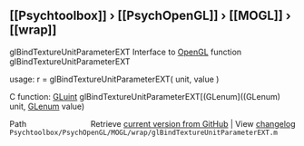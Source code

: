 ## [[Psychtoolbox]] &#8250; [[PsychOpenGL]] &#8250; [[MOGL]] &#8250; [[wrap]]

glBindTextureUnitParameterEXT  Interface to [OpenGL](OpenGL) function glBindTextureUnitParameterEXT  
  
usage:  r = glBindTextureUnitParameterEXT( unit, value )  
  
C function:  [GLuint](GLuint) glBindTextureUnitParameterEXT[(GLenum]((GLenum) unit, [GLenum](GLenum) value)  




<div class="code_header" style="text-align:right;">
  <span style="float:left;">Path&nbsp;&nbsp;</span> <span class="counter">Retrieve <a href=
  "https://raw.github.com/Psychtoolbox-3/Psychtoolbox-3/beta/Psychtoolbox/PsychOpenGL/MOGL/wrap/glBindTextureUnitParameterEXT.m">current version from GitHub</a> | View <a href=
  "https://github.com/Psychtoolbox-3/Psychtoolbox-3/commits/beta/Psychtoolbox/PsychOpenGL/MOGL/wrap/glBindTextureUnitParameterEXT.m">changelog</a></span>
</div>
<div class="code">
  <code>Psychtoolbox/PsychOpenGL/MOGL/wrap/glBindTextureUnitParameterEXT.m</code>
</div>

